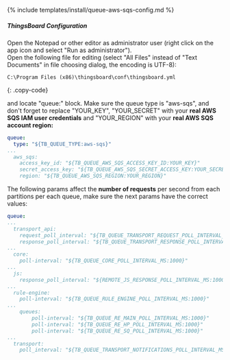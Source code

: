 {% include templates/install/queue-aws-sqs-config.md %}

##### ThingsBoard Configuration

Open the Notepad or other editor as administrator user (right click on the app icon and select "Run as administrator").  
Open the following file for editing (select "All Files" instead of "Text Documents" in file choosing dialog, the encoding is UTF-8):

```text 
C:\Program Files (x86)\thingsboard\conf\thingsboard.yml
``` 
{: .copy-code}

and locate "queue:" block. Make sure the queue type is "aws-sqs", and don't forget to replace "YOUR_KEY", "YOUR_SECRET" with your **real AWS SQS IAM user credentials** and "YOUR_REGION" with your **real AWS SQS account region:**

```yml
queue:
  type: "${TB_QUEUE_TYPE:aws-sqs}"
...
  aws_sqs:
    access_key_id: "${TB_QUEUE_AWS_SQS_ACCESS_KEY_ID:YOUR_KEY}"
    secret_access_key: "${TB_QUEUE_AWS_SQS_SECRET_ACCESS_KEY:YOUR_SECRET}"
    region: "${TB_QUEUE_AWS_SQS_REGION:YOUR_REGION}"
```

The following params affect the **number of requests** per second from each partitions per each queue, make sure the next params have the correct values:

```yml
queue:
...
  transport_api:
    request_poll_interval: "${TB_QUEUE_TRANSPORT_REQUEST_POLL_INTERVAL_MS:1000}"
    response_poll_interval: "${TB_QUEUE_TRANSPORT_RESPONSE_POLL_INTERVAL_MS:1000}"
...
  core:
    poll-interval: "${TB_QUEUE_CORE_POLL_INTERVAL_MS:1000}"
...
  js:
    response_poll_interval: "${REMOTE_JS_RESPONSE_POLL_INTERVAL_MS:1000}"
...
  rule-engine:
    poll-interval: "${TB_QUEUE_RULE_ENGINE_POLL_INTERVAL_MS:1000}"
...
    queues:
        poll-interval: "${TB_QUEUE_RE_MAIN_POLL_INTERVAL_MS:1000}"
        poll-interval: "${TB_QUEUE_RE_HP_POLL_INTERVAL_MS:1000}"
        poll-interval: "${TB_QUEUE_RE_SQ_POLL_INTERVAL_MS:1000}"
...
  transport:
    poll_interval: "${TB_QUEUE_TRANSPORT_NOTIFICATIONS_POLL_INTERVAL_MS:1000}"
```
